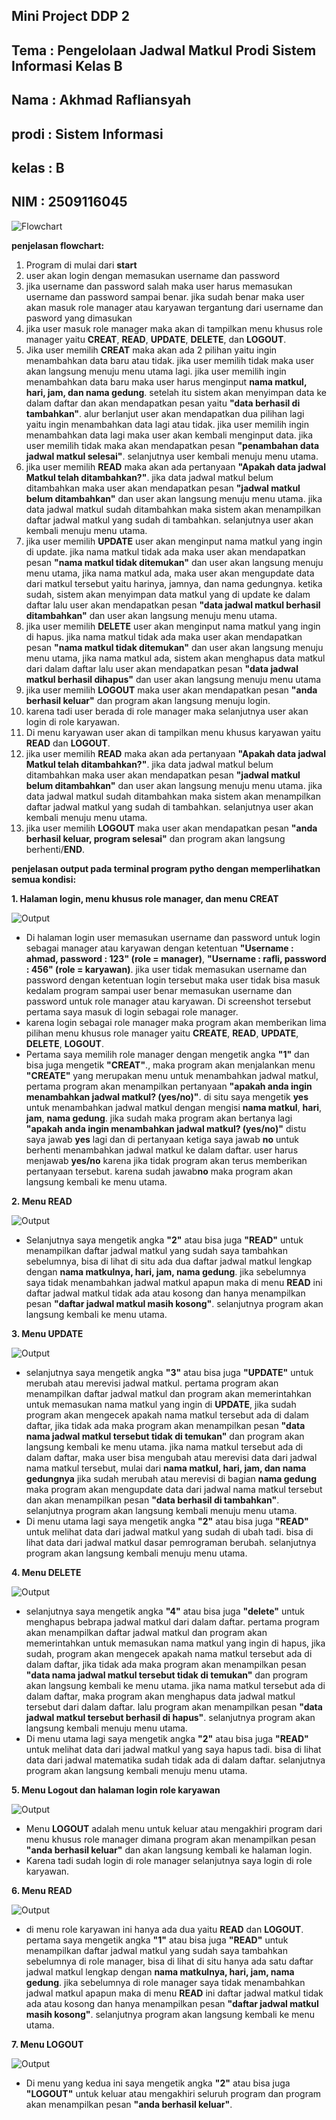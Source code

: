 ## Mini Project DDP 2
## Tema  : Pengelolaan Jadwal Matkul Prodi Sistem Informasi Kelas B
## Nama  : Akhmad Rafliansyah
## prodi : Sistem Informasi
## kelas : B
## NIM   : 2509116045


![Flowchart](minpro.drawio.png)

**penjelasan flowchart:**
1. Program di mulai dari **start**
2. user akan login dengan memasukan username dan password
3. jika username dan password salah maka user harus memasukan username dan password sampai benar. jika sudah benar maka user akan masuk role manager atau karyawan tergantung dari username dan pasword yang dimasukan
4. jika user masuk role manager maka akan di tampilkan menu khusus role manager yaitu **CREAT**, **READ**, **UPDATE**, **DELETE**, dan  **LOGOUT**.
5. Jika user memilih **CREAT** maka akan ada 2 pilihan yaitu ingin menambahkan data baru atau tidak. jika user memilih tidak maka user akan langsung menuju menu utama lagi. jika user memilih ingin menambahkan data baru maka user harus menginput **nama matkul, hari, jam, dan nama gedung**. setelah itu sistem akan menyimpan data ke dalam daftar dan akan mendapatkan pesan yaitu **"data berhasil di tambahkan"**. alur berlanjut user akan mendapatkan dua pilihan lagi yaitu ingin menambahkan data lagi atau tidak. jika user memilih ingin menambahkan data lagi maka user akan kembali menginput data. jika user memilih tidak maka akan mendapatkan pesan **"penambahan data jadwal matkul selesai"**. selanjutnya user kembali menuju menu utama.
5. jika user memilih **READ** maka akan ada pertanyaan **"Apakah data jadwal Matkul telah ditambahkan?"**. jika data jadwal matkul belum ditambahkan maka user akan mendapatkan pesan **"jadwal matkul belum ditambahkan"** dan user akan langsung menuju menu utama. jika data jadwal matkul sudah  ditambahkan maka sistem akan menampilkan daftar jadwal matkul yang sudah di tambahkan. selanjutnya user akan kembali menuju menu utama.
6. jika user memilih **UPDATE** user akan menginput nama matkul yang ingin di update. jika nama matkul tidak ada maka user akan mendapatkan pesan **"nama matkul tidak ditemukan"** dan user akan langsung menuju menu utama, jika nama matkul ada, maka user akan mengupdate data dari matkul tersebut yaitu harinya, jamnya, dan nama gedungnya. ketika sudah, sistem akan menyimpan data matkul yang di update ke dalam daftar lalu user akan mendapatkan pesan **"data jadwal matkul berhasil ditambahkan"** dan user akan langsung menuju menu utama.
7. jika user memilih **DELETE** user akan menginput nama matkul yang ingin di hapus. jika nama matkul tidak ada maka user akan mendapatkan pesan **"nama matkul tidak ditemukan"** dan user akan langsung menuju menu utama, jika nama matkul ada, sistem akan menghapus data matkul dari dalam daftar lalu user akan mendapatkan pesan **"data jadwal matkul berhasil dihapus"** dan user akan langsung menuju menu utama
8. jika user memilih **LOGOUT** maka user akan mendapatkan pesan **"anda berhasil keluar"** dan program akan langsung menuju login.
9. karena tadi user berada di role manager maka selanjutnya user akan login di role karyawan.
10. Di menu karyawan user akan di tampilkan menu khusus karyawan yaitu **READ** dan **LOGOUT**.
11. jika user memilih **READ** maka akan ada pertanyaan **"Apakah data jadwal Matkul telah ditambahkan?"**. jika data jadwal matkul belum ditambahkan maka user akan mendapatkan pesan **"jadwal matkul belum ditambahkan"** dan user akan langsung menuju menu utama. jika data jadwal matkul sudah  ditambahkan maka sistem akan menampilkan daftar jadwal matkul yang sudah di tambahkan. selanjutnya user akan kembali menuju menu utama.
12. jika user memilih **LOGOUT** maka user akan mendapatkan pesan **"anda berhasil keluar, program selesai"** dan program akan langsung berhenti/**END**.

**penjelasan output pada terminal program pytho dengan memperlihatkan semua kondisi:**

**1. Halaman login, menu khusus role manager, dan menu CREAT**


 ![Output](Screenshot1.png)
 
 - Di halaman login user memasukan username dan password untuk login sebagai manager atau karyawan dengan ketentuan **"Username : ahmad, password : 123" (role = manager)**, **"Username : rafli, password : 456" (role = karyawan)**. jika user tidak memasukan username dan password dengan ketentuan login tersebut maka user tidak bisa masuk kedalam program sampai user benar memasukan username dan password untuk role manager atau karyawan. Di screenshot tersebut pertama saya masuk di login sebagai role manager.
 - karena login sebagai role manager maka program akan memberikan lima pilihan menu khusus role manager yaitu **CREATE**, **READ**, **UPDATE**, **DELETE**, **LOGOUT**.
 - Pertama saya memilih role manager dengan mengetik angka **"1"** dan bisa juga mengetik **"CREAT"**., maka program akan menjalankan menu **"CREATE"** yang merupakan menu untuk menambahkan jadwal matkul, pertama program akan menampilkan pertanyaan **"apakah anda ingin menambahkan jadwal matkul? (yes/no)"**. di situ saya mengetik **yes** untuk menambahkan jadwal matkul dengan mengisi **nama matkul**, **hari**, **jam**, **nama gedung**. jika sudah maka program akan bertanya lagi **"apakah anda ingin menambahkan jadwal matkul? (yes/no)"** distu saya jawab **yes** lagi dan di pertanyaan ketiga saya jawab **no** untuk berhenti menambahkan jadwal matkul ke dalam daftar. user harus menjawab **yes/no** karena jika tidak program akan terus memberikan pertanyaan tersebut. karena sudah jawab**no** maka program akan langsung kembali ke menu utama.

**2. Menu READ**


 ![Output](Screenshot2.png)

 - Selanjutnya saya mengetik angka **"2"** atau bisa juga **"READ"** untuk menampilkan daftar jadwal matkul yang sudah saya tambahkan sebelumnya, bisa di lihat di situ ada dua daftar jadwal matkul lengkap dengan **nama matkulnya, hari, jam, nama gedung**. jika sebelumnya saya tidak menambahkan jadwal matkul apapun maka di menu **READ** ini daftar jadwal matkul tidak ada atau kosong dan hanya menampilkan pesan **"daftar jadwal matkul masih kosong"**. selanjutnya program akan langsung kembali ke menu utama.

 **3. Menu UPDATE**
 

![Output](Screenshot3.png)


- selanjutnya saya mengetik angka **"3"** atau bisa juga **"UPDATE"** untuk merubah atau merevisi jadwal matkul. pertama program akan menampilkan daftar jadwal matkul dan program akan memerintahkan untuk memasukan nama matkul yang ingin di **UPDATE**, jika sudah program akan mengecek apakah nama matkul tersebut ada di dalam daftar, jika tidak ada maka program akan menampilkan pesan **"data nama jadwal matkul tersebut tidak di temukan"** dan program akan langsung kembali ke menu utama. jika nama matkul tersebut ada di dalam daftar, maka user bisa mengubah atau merevisi data dari jadwal nama matkul tersebut, mulai dari **nama matkul, hari, jam, dan nama gedungnya** jika sudah merubah atau merevisi di bagian **nama gedung** maka program akan mengupdate data dari jadwal nama matkul tersebut dan akan menampilkan pesan **"data berhasil di tambahkan"**. selanjutnya program akan langsung kembali menuju menu utama.
- Di menu utama lagi saya mengetik angka **"2"** atau bisa juga **"READ"** untuk melihat data dari jadwal matkul yang sudah di ubah tadi. bisa di lihat data dari jadwal matkul dasar pemrograman berubah. selanjutnya program akan langsung kembali menuju menu utama.

**4. Menu DELETE**


![Output](Screenshot4.png)


- selanjutnya saya mengetik angka **"4"** atau bisa juga **"delete"** untuk menghapus bebrapa jadwal matkul dari dalam daftar. pertama program akan menampilkan daftar jadwal matkul dan program akan memerintahkan untuk memasukan nama matkul yang ingin di hapus, jika sudah, program akan mengecek apakah nama matkul tersebut ada di dalam daftar, jika tidak ada maka program akan menampilkan pesan **"data nama jadwal matkul tersebut tidak di temukan"** dan program akan langsung kembali ke menu utama. jika nama matkul tersebut ada di dalam daftar, maka program akan menghapus data jadwal matkul tersebut dari dalam daftar. lalu program akan menampilkan pesan **"data jadwal matkul tersebut berhasil di hapus"**. selanjutnya program akan langsung kembali menuju menu utama.
- Di menu utama lagi saya mengetik angka **"2"** atau bisa juga **"READ"** untuk melihat data dari jadwal matkul yang saya hapus tadi. bisa di lihat data dari jadwal matematika sudah tidak ada di dalam daftar. selanjutnya program akan langsung kembali menuju menu utama.

**5. Menu Logout dan halaman login role karyawan**


![Output](Screenshot5.png)


- Menu **LOGOUT** adalah menu untuk keluar atau mengakhiri program dari menu khusus role manager dimana program akan menampilkan pesan **"anda berhasil keluar"** dan akan langsung kembali ke halaman login.
- Karena tadi sudah login di role manager selanjutnya saya login di role karyawan.

**6. Menu READ**


  ![Output](Screenshot7.png)


  - di menu role karyawan ini hanya ada dua yaitu **READ** dan **LOGOUT**. pertama saya mengetik angka **"1"** atau bisa juga **"READ"** untuk menampilkan daftar jadwal matkul yang sudah saya tambahkan sebelumnya di role manager, bisa di lihat di situ hanya ada satu daftar jadwal matkul lengkap dengan **nama matkulnya, hari, jam, nama gedung**. jika sebelumnya di role manager saya tidak menambahkan jadwal matkul apapun maka di menu **READ** ini daftar jadwal matkul tidak ada atau kosong dan hanya menampilkan pesan **"daftar jadwal matkul masih kosong"**. selanjutnya program akan langsung kembali ke menu utama.

**7. Menu LOGOUT**


![Output](Screenshot6.png)


- Di menu yang kedua ini saya mengetik angka **"2"** atau bisa juga **"LOGOUT"** untuk keluar atau mengakhiri seluruh program dan program akan menampilkan pesan **"anda berhasil keluar"**.


  







 
 
 
